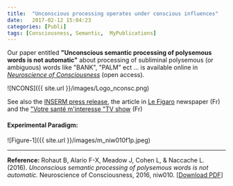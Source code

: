 ```yaml
---
title:  "Unconscious processing operates under conscious influences"
date:   2017-02-12 15:04:23
categories: [Publi]
tags: [Consciousness, Semantic,  MyPublications]
---
```


Our paper entitled **"Unconscious semantic processing of polysemous words is not automatic"** about processing of subliminal polysemous (or ambiguous) words like "BANK", "PALM" ect ... is available online in [*Neuroscience of Consciousness*](https://doi.org/10.1093/nc/niw010) (open access).

![NCONS]({{ site.url }}/images/Logo_nconsc.png)

See also the [INSERM press release], the article in [Le Figaro] newspaper (Fr) and the ["Votre santé m'interesse "TV show] (Fr)

#### Experimental Paradigm:
![Figure-1]({{ site.url }}/images/m_niw010f1p.jpeg)

---

**Reference:** Rohaut B, Alario F-X, Meadow J, Cohen L, & Naccache L. (2016). *Unconscious semantic processing of polysemous words is not automatic.* Neuroscience of Consciousness, 2016, niw010. [[Download PDF]]


[INSERM press release]: http://presse.inserm.fr/en/unconscious-processing-operates-under-conscious-influence/24846/

[Le Figaro]: http://sante.lefigaro.fr/actualite/2016/09/19/25411-inconscient-sous-influence-consciente
["Votre santé m'interesse "TV show]: http://bfmbusiness.bfmtv.com/mediaplayer/video/comment-fonctionnent-l-inconscient-et-le-conscient-dans-le-cerveau-24-09-870457.html
[download PDF]:https://academic.oup.com/nc/article-pdf/2016/1/niw010/8739908/niw010.pdf

<script type="text/javascript">
  reddit_url = "http://nc.oxfordjournals.org/content/2016/1/niw010";
  reddit_title = "Unconscious semantic processing of polysemous words is not automatic";
  reddit_newwindow='1';
</script>
<script type="text/javascript" src="//www.redditstatic.com/button/button3.js"></script>

<script type='text/javascript' src='https://d1bxh8uas1mnw7.cloudfront.net/assets/embed.js'></script>
<div data-badge-popover="right" data-badge-type="donut" data-doi="10.1093/nc/niw010" data-hide-less-than="3" class="altmetric-embed"></div>
